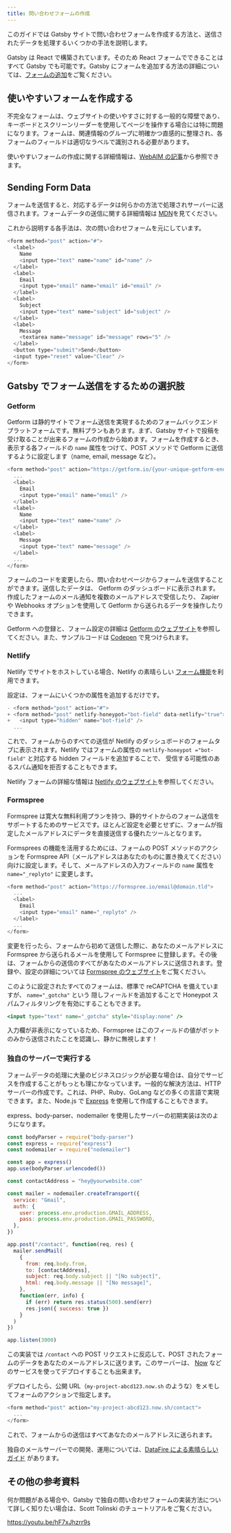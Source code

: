 ```yaml
---
title: 問い合わせフォームの作成
---
```


このガイドでは Gatsby サイトで問い合わせフォームを作成する方法と、送信されたデータを処理するいくつかの手法を説明します。

Gatsby は React で構築されています。そのため React フォームでできることはすべて Gatsby でも可能です。Gatsby にフォームを追加する方法の詳細については、[フォームの追加](/docs/adding-forms/)をご覧ください。

## 使いやすいフォームを作成する

不完全なフォームは、ウェブサイトの使いやすさに対する一般的な障壁であり、キーボードとスクリーンリーダーを使用してページを操作する場合には特に問題になります。フォームは、関連情報のグループに明確かつ直感的に整理され、各フォームのフィールドは適切なラベルで識別される必要があります。

使いやすいフォームの作成に関する詳細情報は、[WebAIM の記事](https://webaim.org/techniques/forms/)から参照できます。

## Sending Form Data

フォームを送信すると、対応するデータは何らかの方法で処理されサーバーに送信されます。フォームデータの送信に関する詳細情報は [MDN](https://developer.mozilla.org/en-US/docs/Learn/HTML/Forms/Sending_and_retrieving_form_data)を見てください。

これから説明する各手法は、次の問い合わせフォームを元にしています。

```jsx:title=src/pages/contact.js
<form method="post" action="#">
  <label>
    Name
    <input type="text" name="name" id="name" />
  </label>
  <label>
    Email
    <input type="email" name="email" id="email" />
  </label>
  <label>
    Subject
    <input type="text" name="subject" id="subject" />
  </label>
  <label>
    Message
    <textarea name="message" id="message" rows="5" />
  </label>
  <button type="submit">Send</button>
  <input type="reset" value="Clear" />
</form>
```

## Gatsby でフォーム送信をするための選択肢

### Getform

Getform は静的サイトでフォーム送信を実現するためのフォームバックエンドプラットフォームです。無料プランもあります。まず、Gatsby サイトで投稿を受け取ることが出来るフォームの作成から始めます。フォームを作成するとき、表示する各フィールドの `name` 属性をつけて、POST メソッドで Getform に送信するように設定します（name, email, message など）。

```jsx:title=src/pages/contact.js
<form method="post" action="https://getform.io/{your-unique-getform-endpoint}">
  ...
  <label>
    Email
    <input type="email" name="email" />
  </label>
  <label>
    Name
    <input type="text" name="name" />
  </label>
  <label>
    Message
    <input type="text" name="message" />
  </label>
  ...
</form>
```

フォームのコードを変更したら、問い合わせページからフォームを送信することができます。送信したデータは、 Getform のダッシュボードに表示されます。作成したフォームのメール通知を複数のメールアドレスで受信したり、 Zapier や Webhooks オプションを使用して Getform から送られるデータを操作したりできます。

Getform への登録と、フォーム設定の詳細は [Getform のウェブサイト](https://getform.io/)を参照してください。また、サンプルコードは [Codepen](https://codepen.io/getform) で見つけられます。

### Netlify

Netlify でサイトをホストしている場合、Netlify の素晴らしい [フォーム機能](https://www.netlify.com/docs/form-handling/)を利用できます。

設定は、フォームにいくつかの属性を追加するだけです。

```diff:title=src/pages/contact.js
- <form method="post" action="#">
+ <form method="post" netlify-honeypot="bot-field" data-netlify="true">
+   <input type="hidden" name="bot-field" />
  ...
```

これで、フォームからのすべての送信が Netlify のダッシュボードのフォームタブに表示されます。Netlify ではフォームの属性の `netlify-honeypot ="bot-field"` と対応する hidden フィールドを追加することで、 受信する可能性のあるスパム通知を拒否することもできます。

Netlify フォームの詳細な情報は [Netlify のウェブサイト](https://www.netlify.com/docs/form-handling/)を参照してください。

### Formspree

Formspree は寛大な無料利用プランを持つ、静的サイトからのフォーム送信をサポートするためのサービスです。ほとんど設定を必要とせずに、フォームが指定したメールアドレスにデータを直接送信する優れたツールとなります。

Formsprees の機能を活用するためには、フォームの POST メソッドのアクションを Formspree API（メールアドレスはあなたのものに置き換えてください）向けに設定します。そして、メールアドレスの入力フィールドの `name` 属性を `name="_replyto"` に変更します。

```jsx:title=src/pages/contact.js
<form method="post" action="https://formspree.io/email@domain.tld">
  ...
  <label>
    Email
    <input type="email" name="_replyto" />
  </label>
  ...
</form>
```

変更を行ったら、フォームから初めて送信した際に、あなたのメールアドレスに Formspree から送られるメールを使用して Formspree に登録します。その後は、フォームからの送信のすべてがあなたのメールアドレスに送信されます。登録や、設定の詳細については [Formspree のウェブサイト](https://formspree.io/)をご覧ください。

このように設定されたすべてのフォームは、標準で reCAPTCHA を備えていますが、 `name="_gotcha"` という 隠しフィールドを追加することで Honeypot スパムフィルタリングを有効にすることもできます。

```jsx
<input type="text" name="_gotcha" style="display:none" />
```

入力欄が非表示になっているため、Formspree はこのフィールドの値がボットのみから送信されたことを認識し、静かに無視します！

### 独自のサーバーで実行する

フォームデータの処理に大量のビジネスロジックが必要な場合は、自分でサービスを作成することがもっとも理にかなっています。一般的な解決方法は、HTTP サーバーの作成です。これは、PHP、Ruby、GoLang などの多くの言語で実現できます。また、Node.js で [Express](https://expressjs.com/) を使用して作成することもできます。

express、body-parser、nodemailer を使用したサーバーの初期実装は次のようになります。

```javascript:title=handleForm.js
const bodyParser = require("body-parser")
const express = require("express")
const nodemailer = require("nodemailer")

const app = express()
app.use(bodyParser.urlencoded())

const contactAddress = "hey@yourwebsite.com"

const mailer = nodemailer.createTransport({
  service: "Gmail",
  auth: {
    user: process.env.production.GMAIL_ADDRESS,
    pass: process.env.production.GMAIL_PASSWORD,
  },
})

app.post("/contact", function(req, res) {
  mailer.sendMail(
    {
      from: req.body.from,
      to: [contactAddress],
      subject: req.body.subject || "[No subject]",
      html: req.body.message || "[No message]",
    },
    function(err, info) {
      if (err) return res.status(500).send(err)
      res.json({ success: true })
    }
  )
})

app.listen(3000)
```

この実装では `/contact` への POST リクエストに反応して、POST されたフォームのデータをあなたのメールアドレスに送ります。このサーバーは、 [Now](https://zeit.co/now) などのサービスを使ってデプロイすることも出来ます。

デプロイしたら、公開 URL（`my-project-abcd123.now.sh` のような）をメモしてフォームのアクションで指定します。

```jsx:title=src/pages/contact.js
<form method="post" action="my-project-abcd123.now.sh/contact">
  ...
</form>
```

これで、フォームからの送信はすべてあなたのメールアドレスに送られます。

独自のメールサーバーでの開発、運用については、[DataFire による素晴らしいガイド](https://medium.com/datafire-io/simple-backends-four-ways-to-implement-a-contact-us-form-on-a-static-website-10fc430984a4) があります。

## その他の参考資料

何か問題がある場合や、Gatsby で独自の問い合わせフォームの実装方法について詳しく知りたい場合は、Scott Tolinski のチュートリアルをご覧ください。

https://youtu.be/hF7xJhzrr9s
